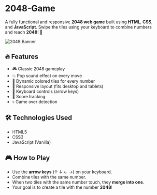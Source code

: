 # 2048-Game

A fully functional and responsive **2048 web game** built using **HTML**, **CSS**, and **JavaScript**. Swipe the tiles using your keyboard to combine numbers and reach **2048**! 🎯

![2048 Banner](https://upload.wikimedia.org/wikipedia/commons/8/8a/2048_game.gif)

## 🔥 Features

- 🎮 Classic 2048 gameplay
- 💥 Pop sound effect on every move
- 🌈 Dynamic colored tiles for every number
- 📱 Responsive layout (fits desktop and tablets)
- 🧠 Keyboard controls (arrow keys)
- 🎯 Score tracking
- 💀 Game over detection

## 🛠️ Technologies Used

- HTML5
- CSS3
- JavaScript (Vanilla)

## 🎮 How to Play

- Use the **arrow keys** (↑ ↓ ← →) on your keyboard.
- Combine tiles with the same number.
- When two tiles with the same number touch, they **merge into one**.
- Your goal is to create a tile with the number **2048**!

